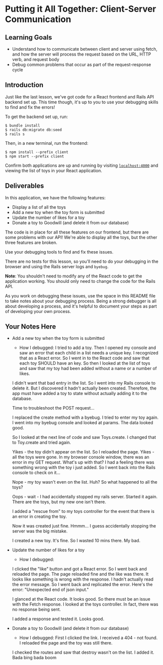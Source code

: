 # Putting it All Together: Client-Server Communication

## Learning Goals

- Understand how to communicate between client and server using fetch, and how
  the server will process the request based on the URL, HTTP verb, and request
  body
- Debug common problems that occur as part of the request-response cycle

## Introduction

Just like the last lesson, we've got code for a React frontend and Rails API
backend set up. This time though, it's up to you to use your debugging skills to
find and fix the errors!

To get the backend set up, run:

```console
$ bundle install
$ rails db:migrate db:seed
$ rails s
```

Then, in a new terminal, run the frontend:

```console
$ npm install --prefix client
$ npm start --prefix client
```

Confirm both applications are up and running by visiting
[`localhost:4000`](http://localhost:4000) and viewing the list of toys in your
React application.

## Deliverables

In this application, we have the following features:

- Display a list of all the toys
- Add a new toy when the toy form is submitted
- Update the number of likes for a toy
- Donate a toy to Goodwill (and delete it from our database)

The code is in place for all these features on our frontend, but there are some
problems with our API! We're able to display all the toys, but the other three
features are broken.

Use your debugging tools to find and fix these issues.

There are no tests for this lesson, so you'll need to do your debugging in the
browser and using the Rails server logs and `byebug`.

**Note**: You shouldn't need to modify any of the React code to get the
application working. You should only need to change the code for the Rails API.

As you work on debugging these issues, use the space in this README file to take
notes about your debugging process. Being a strong debugger is all about
developing a process, and it's helpful to document your steps as part of
developing your own process.

## Your Notes Here

- Add a new toy when the toy form is submitted

  - How I debugged:
  I tried to add a toy. Then I opened my console and saw an error that each child in a list needs a unique key. I recognized that as a React error. So I went in to the React code and saw that each toy SHOULD have an key. So then I looked at the list of toys and saw that my toy had been added without a name or a number of likes. 
  
  I didn't want that bad entry in the list. So I went into my Rails console to delete it. But I discovered it hadn't actually been created. Therefore, the app must have added a toy to state without actually adding it to the database.

  Time to troubleshoot the POST request...

  I replaced the create method with a byebug. I tried to enter my toy again. I went into my byebug console and looked at params. The data looked good.

  So I looked at the next line of code and saw Toys.create. I changed that to Toy.create and tried again.

  Yikes - the toy didn't appear on the list. So I reloaded the page. Yikes - all the toys were gone. In my browser console window, there was an error in my GET request. What's up with that? I had a feeling there was something wrong with the toy i just added. So I went back into the Rails console to check on it...

  Nope - my toy wasn't even on the list. Huh? So what happened to all the toys?
  
  Oops - wait - I had accidentally stopped my rails server. Started it again. There are the toys, but my new one isn't there.

  I added a "rescue from" to my toys controller for the event that there is an error in creating the toy. 

  Now it was created just fine. Hmmm... I guess accidentally stopping the server was the big mistake.

  I created a new toy. It's fine. So I wasted 10 mins there. My bad.

- Update the number of likes for a toy

  - How I debugged:

  I clicked the "like" button and got a React error. So I went back and reloaded the page. The page reloaded fine and the like was there. It looks like something is wrong with the response. I hadn't actually read the error message. So I went back and replicated the error.
  Here's the error: "Unexpected end of json input."

  I glanced at the React code. It looks good. So there must be an issue with the Fetch response. I looked at the toys controller. In fact, there was no response being sent.

  I added a response and tested it. Looks good.



- Donate a toy to Goodwill (and delete it from our database)

  - How I debugged:
  First I clicked the link. I received a 404 - not found. I reloaded the page and the toy was still there.

  I checked the routes and saw that destroy wasn't on the list. I added it. Bada bing bada boom